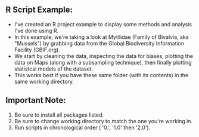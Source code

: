 R Script Example:
-
- I've created an R project example to display some methods and analysis I've done using R. 
- In this example, we're taking a look at Mytilidae (Family of Bivalvia, aka "Mussels") by grabbing data from the Global Biodiversity Information Facility (GBIF.org).
- We start by cleaning the data, inspecting the data for biases, plotting the data on Maps (along with a subsampling technique), then finally plotting statistcal models of the dataset. 
- This works best if you have these same folder (with its contents) in the same working directory.


Important Note:
-
1. Be sure to install all packages listed.
2. Be sure to change working directory to match the one you're working in.
3. Run scripts in chronological order ( '0.', '1.0' then '2.0'). 
